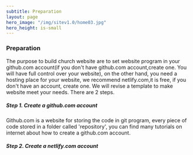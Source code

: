 ```yaml
---
subtitle: Preparation
layout: page
hero_image: "/img/sitev1.0/home03.jpg"
hero_height: is-small
---
```


### Preparation

The purpose to build church website are to set website program in your github.com account(if you don't have github.com account,create one. You will have full control over your website), on the other hand, you need a hosting place for your website, we recommend netlify.com,it is free, if you don't have an account, create one. We will revise a template to make website meet your needs. There are 2 steps.

##### Step 1. Create a github.com account

Github.com is a website for storing the code in git program, every piece of code stored in a folder called 'repository', you can find many tutorials on internet about how to create a github.com account.

##### Step 2. Create a netlify.com account
